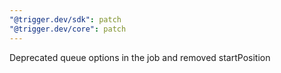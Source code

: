 ```yaml
---
"@trigger.dev/sdk": patch
"@trigger.dev/core": patch
---
```


Deprecated queue options in the job and removed startPosition

